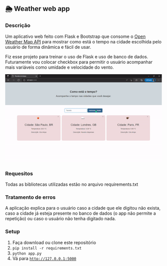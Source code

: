 ## 🌦️ Weather web app

### Descrição
Um aplicativo web feito com Flask e Bootstrap que consome o [Open Weather Map API](https://openweathermap.org/current) para mostrar como está o tempo
na cidade escolhida pelo usuário de forma dinâmica e fácil de usar.

Fiz esse projeto para treinar o uso de Flask e uso de banco de dados. Futuramente vou colocar checkbox para permitir o usuário acompanhar mais variáveis
como umidade e velocidade do vento.

<img src="weather1.gif">

### Requesitos
Todas as bibliotecas utilizadas estão no arquivo requirements.txt

### Tratamento de erros
A aplicação explica para o usuário caso a cidade que ele digitou não exista, caso a cidade já esteja presente no banco de dados (o app não permite a repetição)
ou caso o usuário não tenha digitado nada.

### Setup
1. Faça download ou clone este repositório
2. <code>pip install -r requirements.txt</code>
3. <code>python app.py</code>
4. Vá para <code>http://127.0.0.1:5000</code>
